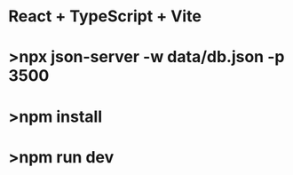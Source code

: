 # React + TypeScript + Vite

# >npx json-server -w data/db.json -p 3500
# >npm install
# >npm run dev